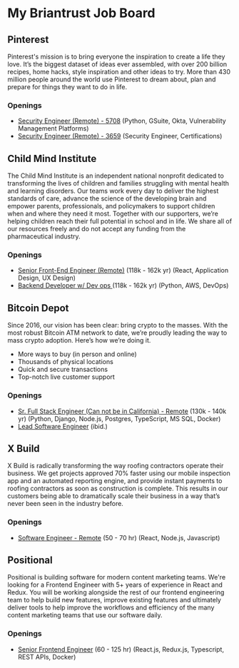 # My Briantrust Job Board

## Pinterest
Pinterest's mission is to bring everyone the inspiration to create a life they love. It’s the biggest dataset of ideas ever assembled, with over 200 billion recipes, home hacks, style inspiration and other ideas to try. More than 430 million people around the world use Pinterest to dream about, plan and prepare for things they want to do in life.

### Openings
- [Security Engineer (Remote) - 5708](https://app.usebraintrust.com/r/chris1275/?job_id=11418) (Python, GSuite, Okta, Vulnerability Management Platforms)
- [Security Engineer (Remote) - 3659](https://app.usebraintrust.com/r/chris1275/?job_id=11406) (Security Engineer, Certifications)

## Child Mind Institute

The Child Mind Institute is an independent national nonprofit dedicated to transforming the lives of children and families struggling with mental health and learning disorders. Our teams work every day to deliver the highest standards of care, advance the science of the developing brain and empower parents, professionals, and policymakers to support children when and where they need it most. Together with our supporters, we’re helping children reach their full potential in school and in life. We share all of our resources freely and do not accept any funding from the pharmaceutical industry.

### Openings
- [Senior Front-End Engineer (Remote)](https://app.usebraintrust.com/r/chris1275/?job_id=11358) (118k - 162k yr) (React, Application Design, UX Design)
- [Backend Developer w/ Dev ops ](https://app.usebraintrust.com/r/chris1275/?job_id=11357) (118k - 162k yr) (Python, AWS, DevOps)


## Bitcoin Depot
Since 2016, our vision has been clear: bring crypto to the masses. With the most robust Bitcoin ATM network to date, we’re proudly leading the way to mass crypto adoption. Here’s how we’re doing it.

- More ways to buy (in person and online)
- Thousands of physical locations
- Quick and secure transactions
- Top-notch live customer support

### Openings
- [Sr. Full Stack Engineer (Can not be in California) - Remote](https://app.usebraintrust.com/r/chris1275/?job_id=8363) (130k - 140k yr) (Python, Django, Node.js, Postgres, TypeScript, MS SQL, Docker)
- [Lead Software Engineer](https://app.usebraintrust.com/r/chris1275/?job_id=9822) (ibid.)

## X Build
X Build is radically transforming the way roofing contractors operate their business. We get projects approved 70% faster using our mobile inspection app and an automated reporting engine, and provide instant payments to roofing contractors as soon as construction is complete. This results in our customers being able to dramatically scale their business in a way that’s never been seen in the industry before.

### Openings
- [Software Engineer - Remote](https://app.usebraintrust.com/r/chris1275/?job_id=11306) (50 - 70 hr) (React, Node.js, Javascript)

## Positional
Positional is building software for modern content marketing teams.  We're looking for a Frontend Engineer with 5+ years of experience in React and Redux. You will be working alongside the rest of our frontend engineering team to help build new features, improve existing features and ultimately deliver tools to help improve the workflows and efficiency of the many content marketing teams that use our software daily.

### Openings
- [Senior Frontend Engineer](https://app.usebraintrust.com/r/chris1275/?job_id=11453) (60 - 125 hr) (React.js, Redux.js, Typescript, REST APIs, Docker)



